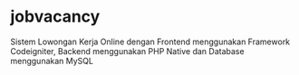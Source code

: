 # jobvacancy
Sistem Lowongan Kerja Online dengan Frontend menggunakan Framework Codeigniter,
Backend menggunakan PHP Native dan Database menggunakan MySQL
